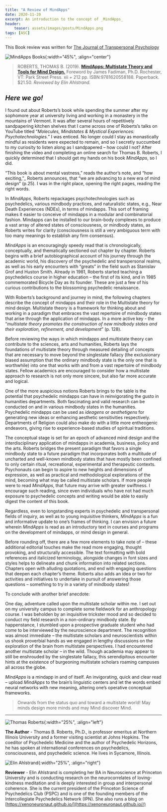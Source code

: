 ```yaml
---
title: "A Review of MindApps"
date: 2020-11-20
excerpt: An introduction to the concept of _MindApps_  
header:
    teaser: assets/images/posts/MindApps.png
tags: [ASC]
---
```


This Book review was written for [The Journal of Transpersonal Psychology](https://atpweb.org/journal.aspx)

![MindApps Books](/assets/images/posts/MindApps.png){:width="45%", :align="center"}

> ROBERTS, THOMAS B. (2019). [**MindApps: Multistate Theory and Tools for Mind Design.**](https://www.amazon.com/Mindapps-Multistate-Theory-Tools-Design-ebook/dp/B07JZG5V9R) Foreword by James Fadiman, Ph.D. Rochester, VT: Park Street Press. xii + 212 pp. ISBN:9781620558188. Paperback. $21.50. _Reviewed by Elin Ahlstrand._


## *Here we go!*

I found out about Roberts’s book while spending the summer after my sophomore year at university living and working in a monastery in the mountains of Vermont. It was after several hours of repetitively sandpapering kitchen shelves that I came across one of Roberts’s talks on YouTube titled “*Molecules, Mindstates & Mystical Experiences: Psychotechnologies.*” I was enticed. No longer could I stay as monastically mindful as residents were expected to remain, and so I secretly succumbed to my curiosity to listen along as I sandpapered – how could I not? After finishing the video and completing an online search for Thomas B. Roberts, I quickly determined that I should get my hands on his book *MindApps*, so I did.

“This book is about mental vastness,” reads the author’s note, and “how exciting,”_ Roberts announces, that “we are advancing to a new era of mind design” (p.25). I was in the right place, opening the right pages, reading the right words.

In *MindApps*, Roberts repackages psychotechnologies such as psychedelics, various mindbody practices, and naturalistic states, e.g., Near Death Experiences (NDEs), in terms of mindapps. This sort of framing makes it easier to conceive of mindapps in a modular and combinatorial fashion. Mindapps can be installed to our brain-body complexes to produce a vast array of altered states of consciousness, or mindbody states, as Roberts writes for clarity (consciousness is still a very ambiguous term with too many meanings to establish any firm consensus).

_MindApps_ is an encouragingly speedy read that is chronologically, conceptually, and thematically sectioned out chapter by chapter. Roberts begins with a brief autobiographical account of his journey through the academic world, his discovery of the psychedelic and transpersonal realms, as well as his early encounters with “greats” in the field such as Stanislav Grof and Huston Smith. Already in 1981, Roberts started teaching a psychedelics course in higher education – the first of its kind, and in 1985 commemorated Bicycle Day as its founder. These are just a few of his curious contributions to the blossoming psychedelic renaissance.

With Roberts’s background and journey in mind, the following chapters describe the concept of mindapps and their role in the Multistate theory for mind design. Multistate theory is a framework for thinking about and working in a paradigm that embraces the vast repertoire of mindbody states that arise through the application of mindapps. In a more active key - the “_multistate theory promotes the construction of new mindbody states and their exploration, refinement, and development_” (p. 128).

Before reviewing the ways in which mindapps and multistate theory can contribute to the sciences, arts and humanities, Roberts lays the foundations of multistate theory through measured detailing of concepts that are necessary to move beyond the singlestate fallacy (the exclusionary biased assumption that the ordinary mindbody state is the only one that is worthwhile) into one that works with and from a vast repertoire of mindbody states. Fellow academics are encouraged to consider how a multistate approach to research is not only more sincere, but also far more accurate and logical.

One of the more auspicious notions Roberts brings to the table is the potential that psychedelic mindapps can have in reinvigorating the gusto in humanities departments. Both fascinating and valid research can be conducted on and in various mindbody states in the humanities. Psychedelic mindapps can be used as _ideagens_ or _aesthetigens_ for generating new ideas or enhancing aesthetic sensitivities respectively. Departments of Religion could also make do with a little more entheogenic endeavors, giving rise to experience-based studies of spiritual traditions.

The conceptual stage is set for an epoch of advanced mind design and the interdisciplinary application of mindapps in academia, business, policy and the arts. Roberts bridges the present paradigm that favors a single mindbody state to a future paradigm that incorporates both a multitude of uncharted and well-known mindbody states that have mostly been confined to only certain ritual, recreational, experimental and therapeutic contexts. Psychonauts can begin to aspire to new heights and dimensions of expression, as well as practical and methodological explorations of the mind, becoming what may be called multistate scholars. If more people were to read _MindApps_, that future may arrive with greater swiftness. I encourage such reading, since even individuals who have not had much exposure to psychedelic concepts and writing would be able to easily digest the content of this book.

Regardless, even to longstanding experts in psychedelic and transpersonal fields of inquiry, as well as to young inquisitive thinkers, _MindApps_ is a fun and informative update to one’s frames of thinking. I can envision a future wherein _MindApps_ is read as an introductory text in courses and programs on the development of mindapps, or mind design in general.

Before rounding off, there are a few more elements to take note of – these additional editorial touches make the read more engaging, thought provoking, and structurally accessible. The text formatting with bold references and italicized terminology, alongside changes in font sizes and styles helps to delineate and chunk information into related sections. Chapters open with alluding quotations, and end with engaging questions that deepen each chapter’s theme. Roberts also adds an idea or two for activities and initiatives to undertake in pursuit of answering those questions – something to try in a variety of mindbody states!

To conclude with another brief anecdote:

One day, adventure called upon the multistate scholar within me. I set out on my university campus to complete some fieldwork for an anthropology course. I was beholden by an inquisitive trickster mood and so decided to conduct my field research in a non-ordinary mindbody state. By happenstance, I stumbled upon a prospective graduate student who had come to be interviewed by the neuroscience department. The recognition was almost immediate – the multistate scholars and neuroscientists within us shook proverbial hands as we engaged in lengthy discussions on the exploration of the brain from multistate perspectives. I had encountered another multistate scholar – in the wild. Though academia may appear to still be enshrouded by the singlestate fallacy, this serendipitous encounter hints at the existence of burgeoning multistate scholars roaming campuses all across the globe.

_MindApps_ is a mindapp in and of itself. An invigorating, quick and clear read – upload _MindApps_ to the brain’s linguistic centers and let the words embed neural networks with new meaning, altering one’s operative conceptual frameworks.

> Onwards from the status quo and toward a multistate world! May minds design more minds and may Mind discover Mind.

***
![Thomas Roberts](/assets/images/posts/ThomasRoberts.png){:width="25%", :align="left"}

**The Author** - Thomas B. Roberts, Ph.D., is professor emeritus at Northern Illinois University and a former visiting scientist at Johns Hopkins. The coeditor of Psychedelic Medicine and the author of Psychedelic Horizons, he has spoken at international conferences on psychedelics, consciousness, and psychedelic science. He lives in Sycamore, Illinois.

![Elin Ahlstrand](/assets/images/ElinAhlstrand_profile.png){:width="25%", :align="right"}


**Reviewer** - Elin Ahlstrand is completing her BA in Neuroscience at Princeton University and is conducting research on the neurocorrelates of loving-kindness meditation and is deeply interested in group and interpersonal coherence. She is the current president of the Princeton Science of Psychedelics Club (PSPC) and is one of the founding members of the Intercollegiate Psychedelics Network (IPN). She also runs a blog on [https://xenoneuronaut.github.io/](https://xenoneuronaut.github.io//)